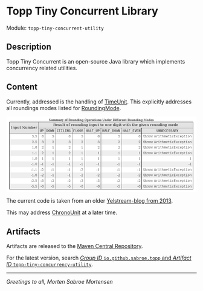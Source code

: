 # Topp Tiny Concurrent Library

Module: `topp-tiny-concurrent-utility`

## Description

Topp Tiny Concurrent is an open-source Java library which implements concurrency related utilities.

## Content

Currently, addressed is the handling of
[TimeUnit](https://docs.oracle.com/en/java/javase/17/docs/api/java.base/java/util/concurrent/TimeUnit.html).
This explicitly addresses all roundings modes listed for 
[RoundingMode](https://docs.oracle.com/en/java/javase/17/docs/api/java.base/java/math/RoundingMode.html).

<img align="left" src="doc/image/SummaryofRoundingOperationsUnderDifferentRoundingModes.png">
<br clear="all">

The current code is taken from an older
[Yelstream-blog from 2013](http://yelstream.blogspot.com/2013/02/java-timeunit-conversion.html).

This may address
[ChronoUnit](https://docs.oracle.com/en/java/javase/17/docs/api/java.base/java/time/temporal/ChronoUnit.html)
at a later time.

## Artifacts

Artifacts are released to the [Maven Central Repository](https://search.maven.org/).

For the latest version,
search
[_Group ID_ `io.github.sabroe.topp` and _Artifact ID_ `topp-tiny-concurrency-utility`](https://search.maven.org/search?q=g:io.github.sabroe.topp%20AND%20a:topp-tiny-concurrency-utility).

---

_Greetings to all, Morten Sabroe Mortensen_

